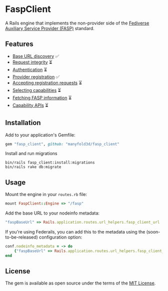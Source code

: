 # FaspClient
A Rails engine that implements the non-provider side of the [Fediverse Auxiliary Service Provider (FASP)](https://fediscovery.org) standard.

## Features

* [Base URL discovery](https://github.com/mastodon/fediverse_auxiliary_service_provider_specifications/blob/main/general/v0.1/protocol_basics.md#base-url) ✅
* [Request integrity](https://github.com/mastodon/fediverse_auxiliary_service_provider_specifications/blob/main/general/v0.1/protocol_basics.md#request-integrity) ⏳
* [Authentication](https://github.com/mastodon/fediverse_auxiliary_service_provider_specifications/blob/main/general/v0.1/protocol_basics.md#authentication) ⏳
* [Provider registration](https://github.com/mastodon/fediverse_auxiliary_service_provider_specifications/blob/main/general/v0.1/registration.md) ✅
* [Accepting registration requests](https://github.com/mastodon/fediverse_auxiliary_service_provider_specifications/blob/main/general/v0.1/registration.md) ⏳
* [Selecting capabilities](https://github.com/mastodon/fediverse_auxiliary_service_provider_specifications/blob/main/general/v0.1/registration.md#selecting-capabilities) ⏳
* [Fetching FASP information](https://github.com/mastodon/fediverse_auxiliary_service_provider_specifications/blob/main/general/v0.1/provider_info.md) ⏳
* [Capability APIs](https://github.com/mastodon/fediverse_auxiliary_service_provider_specifications/blob/main/general/v0.1/provider_specifications.md) ⏳

## Installation

Add to your application's Gemfile:

```ruby
gem "fasp_client", github: "manyfold3d/fasp_client"
```

Install and run migrations

```shell
bin/rails fasp_client:install:migrations
bin/rails rake db:migrate
```

## Usage

Mount the engine in your `routes.rb` file:

```ruby
mount FaspClient::Engine => "/fasp"
```

Add the base URL to your nodeinfo metadata:

```ruby
"faspBaseUrl" => Rails.application.routes.url_helpers.fasp_client_url
```

If you're using Federails, you can add this to the metadata using the (soon-to-be-released) configuration option:

```ruby
conf.nodeinfo_metadata = -> do
	{"faspBaseUrl" => Rails.application.routes.url_helpers.fasp_client_url}
end
```

## License
The gem is available as open source under the terms of the [MIT License](https://opensource.org/licenses/MIT).
